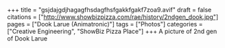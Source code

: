 +++
title = "gsjdajgdjhagagfhsdagfhsfgakkfgakf7zoa9.avif"
draft = false
citations = ["http://www.showbizpizza.com/rae/history/2ndgen_dook.jpg"]
pages = ["Dook Larue (Animatronic)"]
tags = ["Photos"]
categories = ["Creative Engineering", "ShowBiz Pizza Place"]
+++
A picture of 2nd gen of Dook Larue 

